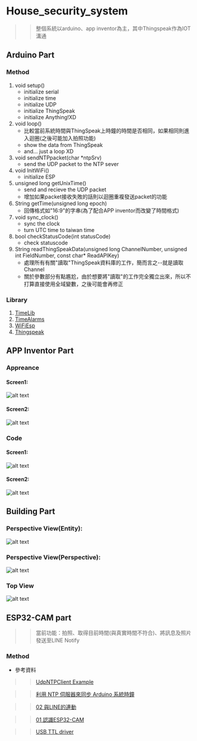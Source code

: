 # House_security_system

>> 整個系統以arduino、app inventor為主，其中Thingspeak作為IOT溝通

## Arduino Part

### Method

1. void setup()
	* initialize serial
	* initialize time
	* initialize UDP
	* initialize ThingSpeak
	* initialize Anything!XD
2. void loop()
	* 比較當前系統時間與ThingSpeak上時鐘的時間是否相同，如果相同則進入迴圈(之後可能加入拍照功能)
	* show the data from ThingSpeak
	* and... just a loop XD
3. void sendNTPpacket(char *ntpSrv)
	* send the UDP packet to the NTP sever
4. void InitWiFi()
	* initialize ESP
5.  unsigned long getUnixTime()
	* send and recieve the UDP packet 
	* 增加如果packet接收失敗的話則以迴圈重複發送packet的功能
6. String getTime(unsigned long epoch)
	* 回傳格式如"16:9"的字串(為了配合APP inventor而改變了時間格式)
7. void sync_clock()
	* sync the clock
	* turn UTC time to taiwan time
8. bool checkStatusCode(int statusCode)
	* check statuscode
9. String readThingSpeakData(unsigned long ChannelNumber, unsigned int FieldNumber, const char* ReadAPIKey)
	* 處理所有有關"讀取"ThingSpeak資料庫的工作，簡而言之--就是讀取Channel
	* 關於參數部分有點尷尬，由於想要將"讀取"的工作完全獨立出來，所以不打算直接使用全域變數，之後可能會再修正
	
### Library

1. [TimeLib](https://github.com/PaulStoffregen/Time "Title")
2. [TimeAlarms](https://github.com/PaulStoffregen/TimeAlarms "Title")
3. [WiFiEsp](https://github.com/bportaluri/WiFiEsp "Title")
4. [Thingspeak](https://github.com/mathworks/thingspeak-arduino "Title")

## APP Inventor Part

### Appreance

#### Screen1:

![alt text](https://github.com/AW-AlanWu/House_security_system/blob/master/AppInventor/Screen1_apprence.PNG)

#### Screen2:

![alt text](https://github.com/AW-AlanWu/House_security_system/blob/master/AppInventor/Screen2_apprence.PNG)

### Code

#### Screen1:

![alt text](https://github.com/AW-AlanWu/House_security_system/blob/master/AppInventor/screen1_code.PNG)


#### Screen2:

![alt text](https://github.com/AW-AlanWu/House_security_system/blob/master/AppInventor/screen2_code.PNG)

## Building Part

### Perspective View(Entity):

![alt text](https://github.com/AW-AlanWu/House_security_system/blob/master/Building/Perspective%201.png)

### Perspective View(Perspective):

![alt text](https://github.com/AW-AlanWu/House_security_system/blob/master/Building/Perspective%202.png)

### Top View

![alt text](https://github.com/AW-AlanWu/House_security_system/blob/master/Building/Top.PNG)

## ESP32-CAM part

>> 當前功能：拍照、取得目前時間(與真實時間不符合)、將訊息及照片發送至LINE Notify

### Method


* 參考資料

>> [UdpNTPClient Example](https://github.com/bportaluri/WiFiEsp/blob/master/examples/UdpNTPClient/UdpNTPClient.ino "Title")

>> [利用 NTP 伺服器來同步 Arduino 系統時鐘](https://yhhuang1966.blogspot.com/2016/08/ntp-arduino.html?fbclid=IwAR2rHr-UXKwTk_lbIR3KPbFoBjla3ZaixcyNbTWjQ5ldJEWcKkSAZlSY7DI "Title")

>> [02 與LINE的連動](https://sites.google.com/site/wenyuwebbit/22-esp32-cam/02-yuline-de-lian-dong "Title")

>> [01 認識ESP32-CAM](https://sites.google.com/site/wenyuwebbit/22-esp32-cam/01-ren-shiesp32-cam "Title")

>> [USB TTL driver](http://www.prolific.com.tw/US/ShowProduct.aspx?p_id=225&pcid=41 "Title")

